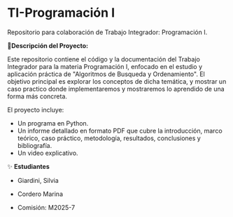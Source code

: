 # TI-Programación I
Repositorio para colaboración de Trabajo Integrador: Programación I.

📌**Descripción del Proyecto:**

Este repositorio contiene el código y la documentación del Trabajo Integrador para la materia Programación I, enfocado en el estudio y aplicación práctica de "Algoritmos de Busqueda y Ordenamiento".
El objetivo principal es explorar los conceptos de dicha temática, y mostrar un caso practico donde implementaremos y mostraremos lo aprendido de una forma más concreta.

El proyecto incluye:

-  Un programa en Python.
-  Un informe detallado en formato PDF que cubre la introducción, marco teórico, caso práctico, metodología, resultados, conclusiones y bibliografía.
-  Un video explicativo.


✨ **Estudiantes**
* Giardini, Silvia
* Cordero Marina
  
* Comisión: M2025-7
